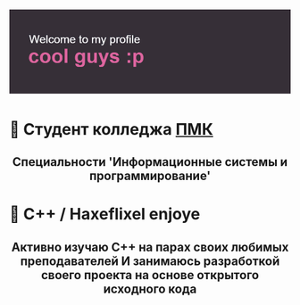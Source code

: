 # ![](https://github.com/k11sann/k11sann/blob/main/header.png) 
<h1 align="left">🌷 Cтудент колледжа <a href="https://sielom.ru/pytach-college/sveden">ПМК</a></h1>
<h2 align="center">Специальности 'Информационные системы и программирование'</h2>
<h1 align="left" padding: 15px 15px 25px>🌷 C++ / Haxeflixel enjoye</h1>
<h2 align="center">Активно изучаю C++ на парах своих любимых преподавателей 
И занимаюсь разработкой своего проекта на основе открытого исходного кода</h2>

<!---
k11sann/k11sann is a ✨ special ✨ repository because its `README.md` (this file) appears on your GitHub profile.
You can click the Preview link to take a look at your changes.
--->
